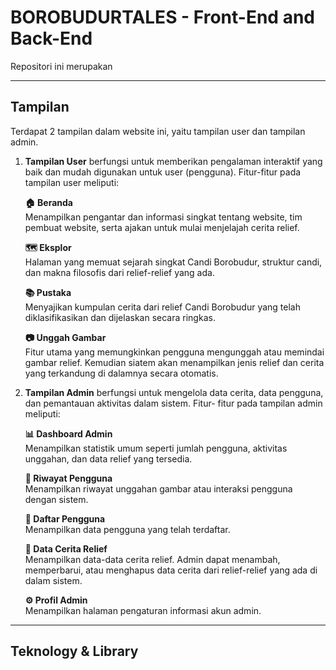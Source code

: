 # BOROBUDURTALES - Front-End and Back-End

Repositori ini merupakan 

---

## Tampilan
Terdapat 2 tampilan dalam website ini, yaitu tampilan user dan tampilan admin. 
1. **Tampilan User** berfungsi untuk memberikan pengalaman interaktif yang baik dan mudah digunakan untuk user (pengguna). Fitur-fitur pada tampilan user meliputi:<br>

   **🏠 Beranda**<br>
   Menampilkan pengantar dan informasi singkat tentang website, tim pembuat website, serta ajakan untuk mulai menjelajah cerita relief.<br>
   
   **🗺️ Eksplor**<br>
   Halaman yang memuat sejarah singkat Candi Borobudur, struktur candi, dan makna filosofis dari relief-relief yang ada.<br>
   
   **📚 Pustaka**<br>
   Menyajikan kumpulan cerita dari relief Candi Borobudur yang telah diklasifikasikan dan dijelaskan secara ringkas.<br>
   
   **📷 Unggah Gambar**<br>
   Fitur utama yang memungkinkan pengguna mengunggah atau memindai gambar relief. Kemudian siatem akan menampilkan jenis relief dan cerita yang terkandung di
   dalamnya secara otomatis.<br>
   
2. **Tampilan Admin** berfungsi untuk mengelola data cerita, data pengguna, dan pemantauan aktivitas dalam sistem. Fitur- fitur pada tampilan admin meliputi:<br>

   **📊 Dashboard Admin**<br>
   Menampilkan statistik umum seperti jumlah pengguna, aktivitas unggahan, dan data relief yang tersedia.<br>
   
   **📄 Riwayat Pengguna**<br>
   Menampilkan riwayat unggahan gambar atau interaksi pengguna dengan sistem.<br>
   
   **👤 Daftar Pengguna**<br>
   Menampilkan data pengguna yang telah terdaftar.<br>
   
   **📖 Data Cerita Relief**<br>
   Menampilkan data-data cerita relief. Admin dapat menambah, memperbarui, atau menghapus data cerita dari relief-relief yang ada di dalam sistem.<br>
   
   **⚙️ Profil Admin**<br>
   Menampilkan halaman pengaturan informasi akun admin.
   
---

## Teknology & Library 

